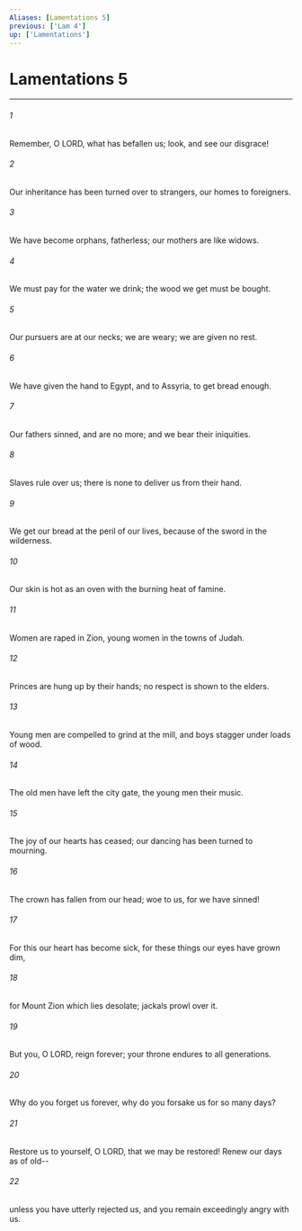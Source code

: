 ```yaml
---
Aliases: [Lamentations 5]
previous: ['Lam 4']
up: ['Lamentations']
---
```

# Lamentations 5

***

 

###### 1 
Remember, O LORD, what has befallen us; 
 look, and see our disgrace! 
 
 

###### 2 
Our inheritance has been turned over to strangers, 
 our homes to foreigners. 
 
 

###### 3 
We have become orphans, fatherless; 
 our mothers are like widows. 
 
 

###### 4 
We must pay for the water we drink; 
 the wood we get must be bought. 
 
 

###### 5 
Our pursuers are at our necks; 
 we are weary; we are given no rest. 
 
 

###### 6 
We have given the hand to Egypt, and to Assyria, 
 to get bread enough. 
 
 

###### 7 
Our fathers sinned, and are no more; 
 and we bear their iniquities. 
 
 

###### 8 
Slaves rule over us; 
 there is none to deliver us from their hand. 
 
 

###### 9 
We get our bread at the peril of our lives, 
 because of the sword in the wilderness. 
 
 

###### 10 
Our skin is hot as an oven 
 with the burning heat of famine. 
 
 

###### 11 
Women are raped in Zion, 
 young women in the towns of Judah. 
 
 

###### 12 
Princes are hung up by their hands; 
 no respect is shown to the elders. 
 
 

###### 13 
Young men are compelled to grind at the mill, 
 and boys stagger under loads of wood. 
 
 

###### 14 
The old men have left the city gate, 
 the young men their music. 
 
 

###### 15 
The joy of our hearts has ceased; 
 our dancing has been turned to mourning. 
 
 

###### 16 
The crown has fallen from our head; 
 woe to us, for we have sinned! 
 
 

###### 17 
For this our heart has become sick, 
 for these things our eyes have grown dim, 
 
 

###### 18 
for Mount Zion which lies desolate; 
 jackals prowl over it. 
 
 

###### 19 
But you, O LORD, reign forever; 
 your throne endures to all generations. 
 
 

###### 20 
Why do you forget us forever, 
 why do you forsake us for so many days? 
 
 

###### 21 
Restore us to yourself, O LORD, that we may be restored! 
 Renew our days as of old-- 
 
 

###### 22 
unless you have utterly rejected us, 
 and you remain exceedingly angry with us.
 

